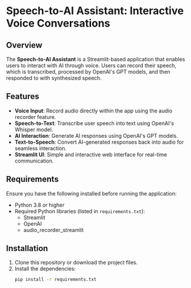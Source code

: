 # Speech-to-AI Assistant: Interactive Voice Conversations

## Overview
The **Speech-to-AI Assistant** is a Streamlit-based application that enables users to interact with AI through voice. Users can record their speech, which is transcribed, processed by OpenAI's GPT models, and then responded to with synthesized speech.

## Features
- **Voice Input**: Record audio directly within the app using the audio recorder feature.
- **Speech-to-Text**: Transcribe user speech into text using OpenAI's Whisper model.
- **AI Interaction**: Generate AI responses using OpenAI's GPT models.
- **Text-to-Speech**: Convert AI-generated responses back into audio for seamless interaction.
- **Streamlit UI**: Simple and interactive web interface for real-time communication.

## Requirements
Ensure you have the following installed before running the application:

- Python 3.8 or higher
- Required Python libraries (listed in `requirements.txt`):
  - Streamlit
  - OpenAI
  - audio_recorder_streamlit

## Installation
1. Clone this repository or download the project files.
2. Install the dependencies:
   ```bash
   pip install -r requirements.txt
